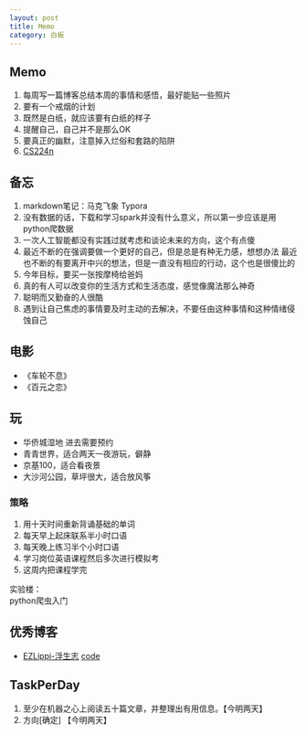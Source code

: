 ```yaml
---
layout: post
title: Memo
category: 白板
---
```


## Memo
1. 每周写一篇博客总结本周的事情和感悟，最好能贴一些照片
2. 要有一个戒烟的计划
3. 既然是白纸，就应该要有白纸的样子
4. 提醒自己，自己并不是那么OK
5. 要真正的幽默，注意掉入烂俗和套路的陷阱
6. [CS224n](http://web.stanford.edu/class/cs224n/)


## 备忘
1. markdown笔记：马克飞象 Typora
2. 没有数据的话，下载和学习spark并没有什么意义，所以第一步应该是用python爬数据
3. 一次人工智能都没有实践过就考虑和谈论未来的方向，这个有点傻
4. 最近不断的在强调要做一个更好的自己，但是总是有种无力感，想想办法
   最近也不断的有要离开中兴的想法，但是一直没有相应的行动，这个也是很傻比的
5. 今年目标，要买一张按摩椅给爸妈
6. 真的有人可以改变你的生活方式和生活态度，感觉像魔法那么神奇
7. 聪明而又勤奋的人很酷
8. 遇到让自己焦虑的事情要及时主动的去解决，不要任由这种事情和这种情绪侵蚀自己

## 电影
- 《车轮不息》
- 《百元之恋》

## 玩
- 华侨城湿地  进去需要预约
- 青青世界，适合两天一夜游玩，僻静
- 京基100，适合看夜景
- 大沙河公园，草坪很大，适合放风筝

### 策略
1. 用十天时间重新背诵基础的单词
2. 每天早上起床联系半小时口语
3. 每天晚上练习半个小时口语
4. 学习岗位英语课程然后多次进行模拟考
5. 这周内把课程学完


实验楼：  
python爬虫入门

## 优秀博客
- [EZLippi-浮生志](http://www.ezlippi.com/) [code](https://github.com/EZLippi/EZLippi.github.io)


## TaskPerDay
1. 至少在机器之心上阅读五十篇文章，并整理出有用信息。【今明两天】
2. 方向[确定]  【今明两天】
